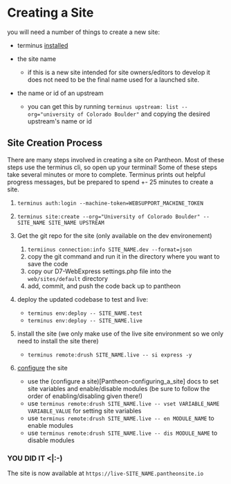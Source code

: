 # Creating a Site

you will need a number of things to create a new site:

- terminus [installed](Pantheon-index#user-content-terminus)
- the site name

    - if this is a new site intended for site owners/editors to develop it does not need to be the final name used for a launched site.

- the name or id of an upstream

    - you can get this by running `terminus upstream: list --org="university of Colorado Boulder"` and copying the desired upstream's name or id

## **Site Creation Process**

There are many steps involved in creating a site on Pantheon. Most of these steps use the terminus cli, so open up your terminal! Some of these steps take several minutes or more to complete. Terminus prints out helpful progress messages, but be prepared to spend +- 25 minutes to create a site.

1. `terminus auth:login --machine-token=WEBSUPPORT_MACHINE_TOKEN`
2. `terminus site:create --org="University of Colorado Boulder" -- SITE_NAME SITE_NAME UPSTREAM`
3. Get the git repo for the site (only available on the dev environement) 

    1. `termiinus connection:info SITE_NAME.dev --format=json`
    2. copy the git command and run it in the directory where you want to save the code
    3. copy our D7-WebExpress settings.php file into the `web/sites/default` directory
    4. add, commit, and push the code back up to pantheon

4. deploy the updated codebase to test and live:

    - `terminus env:deploy -- SITE_NAME.test`
    - `terminus env:deploy -- SITE_NAME.live`

5. install the site (we only make use of the live site environment so we only need to install the site there)

    - `terminus remote:drush SITE_NAME.live -- si express -y`

6. [configure](Pantheon-configuring_a_site) the site

    - use the (configure a site)[Pantheon-configuring_a_site] docs to set site variables and enable/disable modules (be sure to follow the order of enabling/disabling given there!)
    - use `terminus remote:drush SITE_NAME.live -- vset VARIABLE_NAME VARIABLE_VALUE` for setting site variables
    - use `terminus remote:drush SITE_NAME.live -- en MODULE_NAME` to enable modules
    - use `terminus remote:drush SITE_NAME.live -- dis MODULE_NAME` to disable modules

### **YOU DID IT <|:-)**

The site is now available at `https://live-SITE_NAME.pantheonsite.io`

